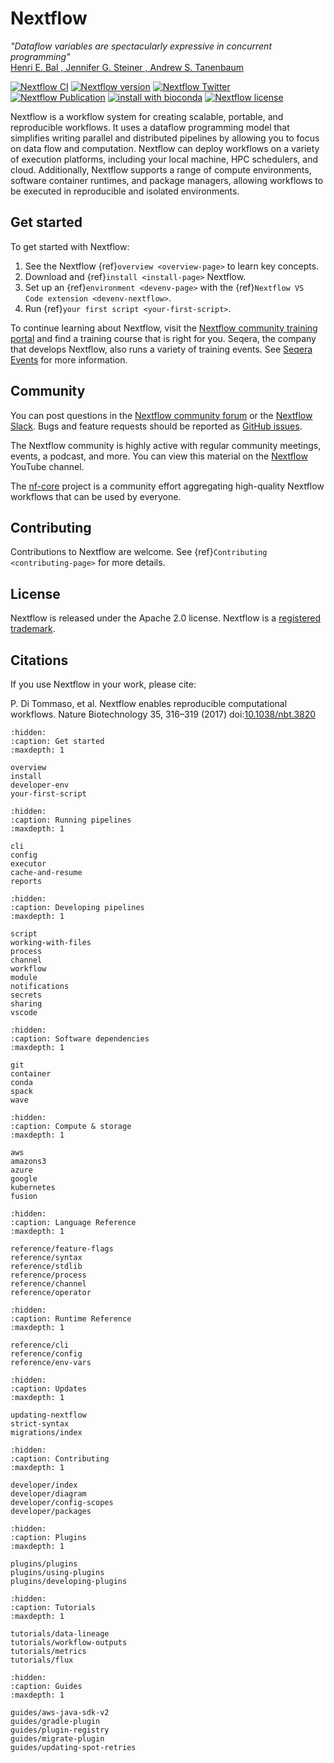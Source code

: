 
# Nextflow

*"Dataflow variables are spectacularly expressive in concurrent programming"*
<br />[Henri E. Bal , Jennifer G. Steiner , Andrew S. Tanenbaum](https://dl.acm.org/doi/abs/10.1145/72551.72552)

[![Nextflow CI](https://github.com/nextflow-io/nextflow/workflows/Nextflow%20CI/badge.svg)](https://github.com/nextflow-io/nextflow/actions/workflows/build.yml?query=branch%3Amaster+event%3Apush)
[![Nextflow version](https://img.shields.io/github/release/nextflow-io/nextflow.svg?colorB=58bd9f&style=popout)](https://github.com/nextflow-io/nextflow/releases/latest)
[![Nextflow Twitter](https://img.shields.io/twitter/url/https/nextflowio.svg?colorB=58bd9f&&label=%40nextflow&style=popout)](https://twitter.com/nextflowio)
[![Nextflow Publication](https://img.shields.io/badge/Published-Nature%20Biotechnology-26af64.svg?colorB=58bd9f&style=popout)](https://www.nature.com/articles/nbt.3820)
[![install with bioconda](https://img.shields.io/badge/install%20with-bioconda-brightgreen.svg?colorB=58bd9f&style=popout)](http://bioconda.github.io/recipes/nextflow/README.html)
[![Nextflow license](https://img.shields.io/github/license/nextflow-io/nextflow.svg?colorB=58bd9f&style=popout)](https://github.com/nextflow-io/nextflow/blob/master/COPYING)

Nextflow is a workflow system for creating scalable, portable, and reproducible workflows. It uses a dataflow programming model that simplifies writing parallel and distributed pipelines by allowing you to focus on data flow and computation. Nextflow can deploy workflows on a variety of execution platforms, including your local machine, HPC schedulers, and cloud. Additionally, Nextflow supports a range of compute environments, software container runtimes, and package managers, allowing workflows to be executed in reproducible and isolated environments.

## Get started

To get started with Nextflow:

1. See the Nextflow {ref}`overview <overview-page>` to learn key concepts.
2. Download and {ref}`install <install-page>` Nextflow.
3. Set up an {ref}`environment <devenv-page>` with the {ref}`Nextflow VS Code extension <devenv-nextflow>`.
4. Run {ref}`your first script <your-first-script>`.

To continue learning about Nextflow, visit the [Nextflow community training portal](https://training.nextflow.io/latest/) and find a training course that is right for you. Seqera, the company that develops Nextflow, also runs a variety of training events. See [Seqera Events](https://seqera.io/events/) for more information.

## Community

You can post questions in the [Nextflow community forum](https://community.seqera.io) or the [Nextflow Slack](https://www.nextflow.io/slack-invite.html). Bugs and feature requests should be reported as [GitHub issues](https://github.com/nextflow-io/nextflow/issues/new/choose).

The Nextflow community is highly active with regular community meetings, events, a podcast, and more. You can view this material on the [Nextflow](https://www.youtube.com/@Nextflow) YouTube channel.

The [nf-core](https://nf-co.re/) project is a community effort aggregating high-quality Nextflow workflows that can be used by everyone.

## Contributing

Contributions to Nextflow are welcome. See {ref}`Contributing <contributing-page>` for more details.

## License

Nextflow is released under the Apache 2.0 license. Nextflow is a [registered trademark](https://github.com/nextflow-io/trademark).

## Citations

If you use Nextflow in your work, please cite:

P. Di Tommaso, et al. Nextflow enables reproducible computational workflows. Nature Biotechnology 35, 316–319 (2017) doi:[10.1038/nbt.3820](http://www.nature.com/nbt/journal/v35/n4/full/nbt.3820.html)

```{toctree}
:hidden:
:caption: Get started
:maxdepth: 1

overview
install
developer-env
your-first-script
```

```{toctree}
:hidden:
:caption: Running pipelines
:maxdepth: 1

cli
config
executor
cache-and-resume
reports
```

```{toctree}
:hidden:
:caption: Developing pipelines
:maxdepth: 1

script
working-with-files
process
channel
workflow
module
notifications
secrets
sharing
vscode
```

```{toctree}
:hidden:
:caption: Software dependencies
:maxdepth: 1

git
container
conda
spack
wave
```

```{toctree}
:hidden:
:caption: Compute & storage
:maxdepth: 1

aws
amazons3
azure
google
kubernetes
fusion
```

```{toctree}
:hidden:
:caption: Language Reference
:maxdepth: 1

reference/feature-flags
reference/syntax
reference/stdlib
reference/process
reference/channel
reference/operator
```

```{toctree}
:hidden:
:caption: Runtime Reference
:maxdepth: 1

reference/cli
reference/config
reference/env-vars
```

```{toctree}
:hidden:
:caption: Updates
:maxdepth: 1

updating-nextflow
strict-syntax
migrations/index
```

```{toctree}
:hidden:
:caption: Contributing
:maxdepth: 1

developer/index
developer/diagram
developer/config-scopes
developer/packages
```

```{toctree}
:hidden:
:caption: Plugins
:maxdepth: 1

plugins/plugins
plugins/using-plugins
plugins/developing-plugins
```

```{toctree}
:hidden:
:caption: Tutorials
:maxdepth: 1

tutorials/data-lineage
tutorials/workflow-outputs
tutorials/metrics
tutorials/flux
```

```{toctree}
:hidden:
:caption: Guides
:maxdepth: 1

guides/aws-java-sdk-v2
guides/gradle-plugin
guides/plugin-registry
guides/migrate-plugin
guides/updating-spot-retries
```
